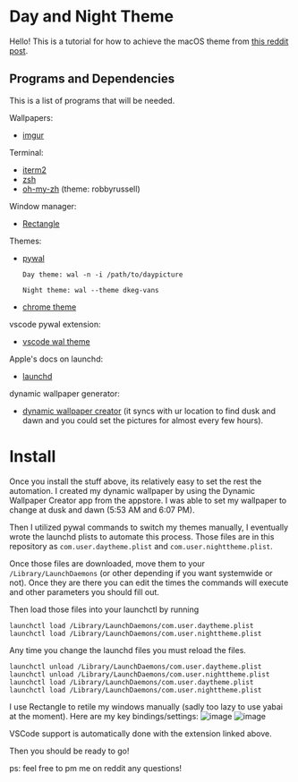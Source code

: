 # Day and Night Theme

Hello! This is a tutorial for how to achieve the macOS theme from [this reddit post](https://www.reddit.com/r/unixporn/comments/o7uy6m/rectanglemacos_day_and_night_first_rice/).

## Programs and Dependencies
This is a list of programs that will be needed.

Wallpapers:
* [imgur](https://imgur.com/a/GByFzax)

Terminal:
* [iterm2](https://iterm2.com/)
* [zsh](https://www.zsh.org/)
* [oh-my-zh](https://github.com/ohmyzsh/ohmyzsh) (theme: robbyrussell)


Window manager:
* [Rectangle](https://rectangleapp.com/)

Themes:
* [pywal](https://github.com/dylanaraps/pywal)

   ``Day theme: wal -n -i /path/to/daypicture``

   ``Night theme: wal --theme dkeg-vans``
* [chrome theme](https://chrome.google.com/webstore/detail/totoro-rainy-day/lmiagjknjjfockcklibjlfdojojaffff)

vscode pywal extension:
* [vscode wal theme](https://github.com/dlasagno/vscode-wal-theme)

Apple's docs on launchd:
* [launchd](https://developer.apple.com/library/archive/documentation/MacOSX/Conceptual/BPSystemStartup/Chapters/CreatingLaunchdJobs.html)

dynamic wallpaper generator:
* [dynamic wallpaper creator](https://apps.apple.com/us/app/dynamic-wallpaper-maker/id1453846328?mt=12) (it syncs with ur location to find dusk and dawn and you could set the pictures for almost every few hours).

# Install
Once you install the stuff above, its relatively easy to set the rest the automation.
I created my dynamic wallpaper by using the Dynamic Wallpaper Creator app from the appstore. I was able to set my wallpaper to change at dusk and dawn (5:53 AM and 6:07 PM). 

Then I utilized pywal commands to switch my themes manually, I eventually wrote the launchd plists to automate this process. Those files are in this repository as ``com.user.daytheme.plist`` and ``com.user.nighttheme.plist``.

Once those files are downloaded, move them to your ``/Library/LaunchDaemons`` (or other depending if you want systemwide or not). Once they are there you can edit the times the commands will execute and other parameters you should fill out.

Then load those files into your launchctl by running

```
launchctl load /Library/LaunchDaemons/com.user.daytheme.plist
launchctl load /Library/LaunchDaemons/com.user.nighttheme.plist
```

Any time you change the launchd files you must reload the files.

```
launchctl unload /Library/LaunchDaemons/com.user.daytheme.plist
launchctl unload /Library/LaunchDaemons/com.user.nighttheme.plist
launchctl load /Library/LaunchDaemons/com.user.daytheme.plist
launchctl load /Library/LaunchDaemons/com.user.nighttheme.plist
```

I use Rectangle to retile my windows manually (sadly too lazy to use yabai at the moment). Here are my key bindings/settings: 
![image](https://user-images.githubusercontent.com/69036619/123527888-1b84e780-d698-11eb-94fd-6f69ad2cb8f0.png)
![image](https://user-images.githubusercontent.com/69036619/123527898-335c6b80-d698-11eb-8260-0dbfce0ec63d.png)


VSCode support is automatically done with the extension linked above.

Then you should be ready to go!

ps: feel free to pm me on reddit any questions!

